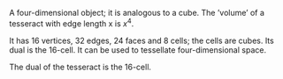 A four-dimensional object; it is analogous to a cube. The ’volume’ of a
tesseract with edge length x is $x^{4}.$

It has 16 vertices, 32 edges, 24 faces and 8 cells; the cells are cubes.
Its dual is the 16-cell. It can be used to tessellate four-dimensional
space.

The dual of the tesseract is the 16-cell.
